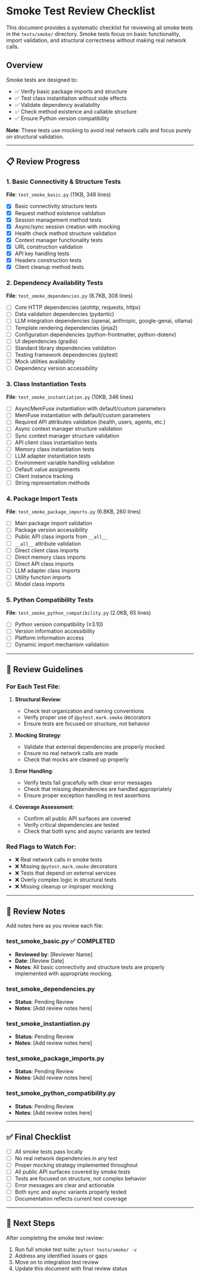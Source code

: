 # Smoke Test Review Checklist

This document provides a systematic checklist for reviewing all smoke tests in the `tests/smoke/` directory. Smoke tests focus on basic functionality, import validation, and structural correctness without making real network calls.

## Overview

Smoke tests are designed to:

- ✅ Verify basic package imports and structure
- ✅ Test class instantiation without side effects
- ✅ Validate dependency availability
- ✅ Check method existence and callable structure
- ✅ Ensure Python version compatibility

**Note**: These tests use mocking to avoid real network calls and focus purely on structural validation.

---

## 📋 Review Progress

### 1. Basic Connectivity & Structure Tests

**File**: `test_smoke_basic.py` (11KB, 348 lines)

- [x] Basic connectivity structure tests
- [x] Request method existence validation
- [x] Session management method tests
- [x] Async/sync session creation with mocking
- [x] Health check method structure validation
- [x] Context manager functionality tests
- [x] URL construction validation
- [x] API key handling tests
- [x] Headers construction tests
- [x] Client cleanup method tests

### 2. Dependency Availability Tests

**File**: `test_smoke_dependencies.py` (8.7KB, 308 lines)

- [ ] Core HTTP dependencies (aiohttp, requests, httpx)
- [ ] Data validation dependencies (pydantic)
- [ ] LLM integration dependencies (openai, anthropic, google-genai, ollama)
- [ ] Template rendering dependencies (jinja2)
- [ ] Configuration dependencies (python-frontmatter, python-dotenv)
- [ ] UI dependencies (gradio)
- [ ] Standard library dependencies validation
- [ ] Testing framework dependencies (pytest)
- [ ] Mock utilities availability
- [ ] Dependency version accessibility

### 3. Class Instantiation Tests

**File**: `test_smoke_instantiation.py` (10KB, 346 lines)

- [ ] AsyncMemFuse instantiation with default/custom parameters
- [ ] MemFuse instantiation with default/custom parameters
- [ ] Required API attributes validation (health, users, agents, etc.)
- [ ] Async context manager structure validation
- [ ] Sync context manager structure validation
- [ ] API client class instantiation tests
- [ ] Memory class instantiation tests
- [ ] LLM adapter instantiation tests
- [ ] Environment variable handling validation
- [ ] Default value assignments
- [ ] Client instance tracking
- [ ] String representation methods

### 4. Package Import Tests

**File**: `test_smoke_package_imports.py` (6.8KB, 260 lines)

- [ ] Main package import validation
- [ ] Package version accessibility
- [ ] Public API class imports from `__all__`
- [ ] `__all__` attribute validation
- [ ] Direct client class imports
- [ ] Direct memory class imports
- [ ] Direct API class imports
- [ ] LLM adapter class imports
- [ ] Utility function imports
- [ ] Model class imports

### 5. Python Compatibility Tests

**File**: `test_smoke_python_compatibility.py` (2.0KB, 65 lines)

- [ ] Python version compatibility (≥3.10)
- [ ] Version information accessibility
- [ ] Platform information access
- [ ] Dynamic import mechanism validation

---

## 🎯 Review Guidelines

### For Each Test File:

1. **Structural Review**:

   - Check test organization and naming conventions
   - Verify proper use of `@pytest.mark.smoke` decorators
   - Ensure tests are focused on structure, not behavior

2. **Mocking Strategy**:

   - Validate that external dependencies are properly mocked
   - Ensure no real network calls are made
   - Check that mocks are cleaned up properly

3. **Error Handling**:

   - Verify tests fail gracefully with clear error messages
   - Check that missing dependencies are handled appropriately
   - Ensure proper exception handling in test assertions

4. **Coverage Assessment**:
   - Confirm all public API surfaces are covered
   - Verify critical dependencies are tested
   - Check that both sync and async variants are tested

### Red Flags to Watch For:

- ❌ Real network calls in smoke tests
- ❌ Missing `@pytest.mark.smoke` decorators
- ❌ Tests that depend on external services
- ❌ Overly complex logic in structural tests
- ❌ Missing cleanup or improper mocking

---

## 📝 Review Notes

Add notes here as you review each file:

### test_smoke_basic.py ✅ COMPLETED

- **Reviewed by**: [Reviewer Name]
- **Date**: [Review Date]
- **Notes**: All basic connectivity and structure tests are properly implemented with appropriate mocking.

### test_smoke_dependencies.py

- **Status**: Pending Review
- **Notes**: [Add review notes here]

### test_smoke_instantiation.py

- **Status**: Pending Review
- **Notes**: [Add review notes here]

### test_smoke_package_imports.py

- **Status**: Pending Review
- **Notes**: [Add review notes here]

### test_smoke_python_compatibility.py

- **Status**: Pending Review
- **Notes**: [Add review notes here]

---

## ✅ Final Checklist

- [ ] All smoke tests pass locally
- [ ] No real network dependencies in any test
- [ ] Proper mocking strategy implemented throughout
- [ ] All public API surfaces covered by smoke tests
- [ ] Tests are focused on structure, not complex behavior
- [ ] Error messages are clear and actionable
- [ ] Both sync and async variants properly tested
- [ ] Documentation reflects current test coverage

---

## 🚀 Next Steps

After completing the smoke test review:

1. Run full smoke test suite: `pytest tests/smoke/ -v`
2. Address any identified issues or gaps
3. Move on to integration test review
4. Update this document with final review status

